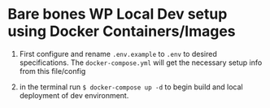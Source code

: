 # Bare bones WP Local Dev setup using Docker Containers/Images

1. First configure and rename `.env.example` to `.env` to desired specifications. The `docker-compose.yml` will get the necessary setup info from this file/config

2. in the terminal run `$ docker-compose up -d` to begin build and local deployment of dev environment.